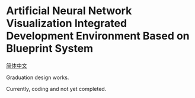 Artificial Neural Network Visualization Integrated Development Environment Based on Blueprint System
=

[简体中文](README.zh-CN.md)

Graduation design works.

Currently, coding and not yet completed.